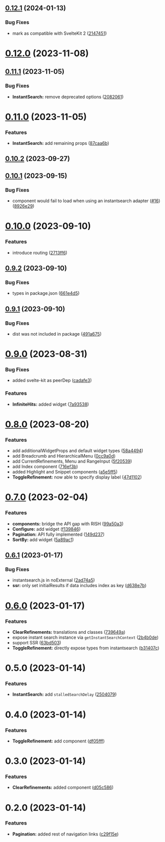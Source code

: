 ## [0.12.1](https://github.com/aymeric-giraudet/svelte-algolia-instantsearch/compare/v0.12.0...v0.12.1) (2024-01-13)


### Bug Fixes

* mark as compatible with SvelteKit 2 ([2147451](https://github.com/aymeric-giraudet/svelte-algolia-instantsearch/commit/21474517b0d2623a16481d23c0d2432be261a15a))



# [0.12.0](https://github.com/aymeric-giraudet/svelte-algolia-instantsearch/compare/v0.11.1...v0.12.0) (2023-11-08)



## [0.11.1](https://github.com/aymeric-giraudet/svelte-algolia-instantsearch/compare/v0.11.0...v0.11.1) (2023-11-05)


### Bug Fixes

* **InstantSearch:** remove deprecated options ([2082061](https://github.com/aymeric-giraudet/svelte-algolia-instantsearch/commit/2082061d1f36bc18b6e121d9fa0b22b130f74146))



# [0.11.0](https://github.com/aymeric-giraudet/svelte-algolia-instantsearch/compare/v0.10.2...v0.11.0) (2023-11-05)


### Features

* **InstantSearch:** add remaining props ([87caa6b](https://github.com/aymeric-giraudet/svelte-algolia-instantsearch/commit/87caa6bc6207de87a51f8a12c6a75cfe190642e8))



## [0.10.2](https://github.com/aymeric-giraudet/svelte-algolia-instantsearch/compare/v0.10.1...v0.10.2) (2023-09-27)



## [0.10.1](https://github.com/aymeric-giraudet/svelte-algolia-instantsearch/compare/v0.10.0...v0.10.1) (2023-09-15)


### Bug Fixes

* component would fail to load when using an instantsearch adapter ([#16](https://github.com/aymeric-giraudet/svelte-algolia-instantsearch/issues/16)) ([8926e29](https://github.com/aymeric-giraudet/svelte-algolia-instantsearch/commit/8926e29fcc5c75f33e14a6b18e65bf632d61cbd6))



# [0.10.0](https://github.com/aymeric-giraudet/svelte-algolia-instantsearch/compare/v0.9.2...v0.10.0) (2023-09-10)


### Features

* introduce routing ([2713ff6](https://github.com/aymeric-giraudet/svelte-algolia-instantsearch/commit/2713ff6d49650bf80d52df6c6c9779c83e99fa68))



## [0.9.2](https://github.com/aymeric-giraudet/svelte-algolia-instantsearch/compare/v0.9.1...v0.9.2) (2023-09-10)


### Bug Fixes

* types in package.json ([661e4d5](https://github.com/aymeric-giraudet/svelte-algolia-instantsearch/commit/661e4d5a2022d8f840c96b7c55c73265bf8378a8))



## [0.9.1](https://github.com/aymeric-giraudet/svelte-algolia-instantsearch/compare/v0.9.0...v0.9.1) (2023-09-10)


### Bug Fixes

* dist was not included in package ([491a675](https://github.com/aymeric-giraudet/svelte-algolia-instantsearch/commit/491a67532fc18859e086f25b6ca914e4a93fc636))



# [0.9.0](https://github.com/aymeric-giraudet/svelte-algolia-instantsearch/compare/v0.8.0...v0.9.0) (2023-08-31)


### Bug Fixes

* added svelte-kit as peerDep ([cadafe3](https://github.com/aymeric-giraudet/svelte-algolia-instantsearch/commit/cadafe329f97ea58fe4ec38538cb6ab91c1f90c5))


### Features

* **InfiniteHits:** added widget ([7a93538](https://github.com/aymeric-giraudet/svelte-algolia-instantsearch/commit/7a935383a5b1af1200deba01c9eedafcc88c153d))



# [0.8.0](https://github.com/aymeric-giraudet/svelte-algolia-instantsearch/compare/v0.7.0...v0.8.0) (2023-08-20)


### Features

* add additionalWidgetProps and default widget types ([58a4494](https://github.com/aymeric-giraudet/svelte-algolia-instantsearch/commit/58a44948c780f8f955f47f17bb1ec862f0bb6529))
* add Breadcrumb and HierarchicalMenu ([0cc9a0d](https://github.com/aymeric-giraudet/svelte-algolia-instantsearch/commit/0cc9a0da489ec0f68010ba92296c591ce51fe624))
* add CurrentRefinements, Menu and RangeInput ([5f20539](https://github.com/aymeric-giraudet/svelte-algolia-instantsearch/commit/5f2053918d8c3b8c5ab778ab9466f01dfd4b95d3))
* add Index component ([716ef3b](https://github.com/aymeric-giraudet/svelte-algolia-instantsearch/commit/716ef3ba8aa8a2764631481e8a1562948b81d3f7))
* added Highlight and Snippet components ([a5e5ff5](https://github.com/aymeric-giraudet/svelte-algolia-instantsearch/commit/a5e5ff5519840e599a90f7dcfb91f0d7d2490471))
* **ToggleRefinement:** now able to specify display label ([47d1102](https://github.com/aymeric-giraudet/svelte-algolia-instantsearch/commit/47d1102831deac50be6aa81d42198de53e1ffd07))



# [0.7.0](https://github.com/aymeric-giraudet/svelte-algolia-instantsearch/compare/v0.6.1...v0.7.0) (2023-02-04)


### Features

* **components:** bridge the API gap with RISH ([99a50a3](https://github.com/aymeric-giraudet/svelte-algolia-instantsearch/commit/99a50a3b569181a35407e2eb6838ba82133d5944))
* **Configure:** add widget ([f139846](https://github.com/aymeric-giraudet/svelte-algolia-instantsearch/commit/f13984682ceb6bc60ec812d18ff69c820b664553))
* **Pagination:** API fully implemented ([149d237](https://github.com/aymeric-giraudet/svelte-algolia-instantsearch/commit/149d2376e787e11e4196b466fee06549fb8b5047))
* **SortBy:** add widget ([5a89ac1](https://github.com/aymeric-giraudet/svelte-algolia-instantsearch/commit/5a89ac1185b92c6dcccba1262e15ca73a57639f6))



## [0.6.1](https://github.com/aymeric-giraudet/svelte-algolia-instantsearch/compare/v0.6.0...v0.6.1) (2023-01-17)


### Bug Fixes

* instantsearch.js in noExternal ([2ad74a5](https://github.com/aymeric-giraudet/svelte-algolia-instantsearch/commit/2ad74a583bdc95cbb5c51ef8704192e8ebb028ee))
* **ssr:** only set initialResults if data includes index as key ([d638e7b](https://github.com/aymeric-giraudet/svelte-algolia-instantsearch/commit/d638e7bfa54a4abb58dde758f55fab47ba8ca469))



# [0.6.0](https://github.com/aymeric-giraudet/svelte-algolia-instantsearch/compare/v0.5.0...v0.6.0) (2023-01-17)


### Features

* **ClearRefinements:** translations and classes ([739649a](https://github.com/aymeric-giraudet/svelte-algolia-instantsearch/commit/739649ad522ac1ad810ebd9ccfa3b07f20de1275))
* expose instant search instance via `getInstantSearchContext` ([2b4b0de](https://github.com/aymeric-giraudet/svelte-algolia-instantsearch/commit/2b4b0de28b9f1c39d1f064219494e0eb9258035e))
* support SSR ([63bd503](https://github.com/aymeric-giraudet/svelte-algolia-instantsearch/commit/63bd5036f76b1f57a5d5beb69ce931446cda895d))
* **ToggleRefinement:** directly expose types from instantsearch ([b31407c](https://github.com/aymeric-giraudet/svelte-algolia-instantsearch/commit/b31407c62c36c449e425c42930c56c7f38e810d9))



# 0.5.0 (2023-01-14)


### Features

* **InstantSearch:** add `stalledSearchDelay` ([2504079](https://github.com/aymeric-giraudet/svelte-algolia-instantsearch/commit/2504079c1b8dd08802517e3a5b9ec65ed568ec1f))



# 0.4.0 (2023-01-14)


### Features

* **ToggleRefinement:** add component ([df05fff](https://github.com/aymeric-giraudet/svelte-algolia-instantsearch/commit/df05fffe2e0a1b3c7d411f9bbfb9b9268579b78c))



# 0.3.0 (2023-01-14)


### Features

* **ClearRefinements:** added component ([d05c586](https://github.com/aymeric-giraudet/svelte-algolia-instantsearch/commit/d05c586a0e68112a976ab046b05731a2b232b558))



# 0.2.0 (2023-01-14)


### Features

* **Pagination:** added rest of navigation links ([c29f15e](https://github.com/aymeric-giraudet/svelte-algolia-instantsearch/commit/c29f15ea54ca4880feb2b78ab8fd1d9d89eea914))



